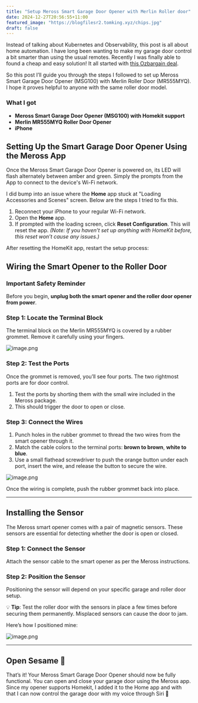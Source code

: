 ```yaml
---
title: "Setup Meross Smart Garage Door Opener with Merlin Roller door"
date: 2024-12-27T20:56:55+11:00
featured_image: "https://blogfilesr2.tomking.xyz/chips.jpg"
draft: false
---
```


Instead of talking about Kubernetes and Observability, this post is all about home automation. I have long been wanting to make my garage door control a bit smarter than using the usual remotes. Recently I was finally able to found a cheap and easy solution! It all started with [this Ozbargain deal](https://www.ozbargain.com.au/node/885492). 

So this post I’ll guide you through the steps I followed to set up Meross Smart Garage Door Opener (MSG100) with Merlin Roller Door (MR555MYQ). I hope it proves helpful to anyone with the same roller door model.

### What I got

- **Meross Smart Garage Door Opener (MSG100) with Homekit support**
- **Merlin MR555MYQ Roller Door Opener**
- **iPhone**

## Setting Up the Smart Garage Door Opener Using the Meross App

Once the Meross Smart Garage Door Opener is powered on, its LED will flash alternately between amber and green. Simply the prompts from the App to connect to the device's Wi-Fi network.

I did bump into an issue where the **Home** app stuck at "Loading Accessories and Scenes" screen. Below are the steps I tried to fix this.

1. Reconnect your iPhone to your regular Wi-Fi network.
2. Open the **Home** app.
3. If prompted with the loading screen, click **Reset Configuration**. This will reset the app.
    *(Note: If you haven’t set up anything with HomeKit before, this reset won’t cause any issues.)*

After resetting the HomeKit app, restart the setup process:

## Wiring the Smart Opener to the Roller Door

### Important Safety Reminder

Before you begin, **unplug both the smart opener and the roller door opener from power**.

### Step 1: Locate the Terminal Block

The terminal block on the Merlin MR555MYQ is covered by a rubber grommet. Remove it carefully using your fingers.

![image.png](https://blogfilesr2.tomking.xyz/rollerdoor_terminal.png)

### Step 2: Test the Ports

Once the grommet is removed, you’ll see four ports. The two rightmost ports are for door control.

1. Test the ports by shorting them with the small wire included in the Meross package.
2. This should trigger the door to open or close.

### Step 3: Connect the Wires

1. Punch holes in the rubber grommet to thread the two wires from the smart opener through it.
2. Match the cable colors to the terminal ports: **brown to brown**, **white to blue**.
3. Use a small flathead screwdriver to push the orange button under each port, insert the wire, and release the button to secure the wire.

![image.png](https://blogfilesr2.tomking.xyz/terminal_wiring.png)

Once the wiring is complete, push the rubber grommet back into place.

---

## Installing the Sensor

The Meross smart opener comes with a pair of magnetic sensors. These sensors are essential for detecting whether the door is open or closed.

### Step 1: Connect the Sensor

Attach the sensor cable to the smart opener as per the Meross instructions.

### Step 2: Position the Sensor

Positioning the sensor will depend on your specific garage and roller door setup.

💡 **Tip**: Test the roller door with the sensors in place a few times before securing them permanently. Misplaced sensors can cause the door to jam.

Here’s how I positioned mine:

![image.png](https://blogfilesr2.tomking.xyz/rollerdoor_sensors.png)

---

## Open Sesame 🎉

That’s it! Your Meross Smart Garage Door Opener should now be fully functional. You can open and close your garage door using the Meross app. Since my opener supports Homekit, I added it to the Home app and with that I can now control the garage door with my voice through Siri 🎉
